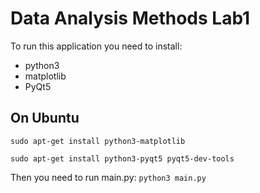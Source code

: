 # Data Analysis Methods Lab1
To run this application you need to install:
* python3
* matplotlib
* PyQt5

## On Ubuntu
`sudo apt-get install python3-matplotlib
`

`sudo apt-get install python3-pyqt5 pyqt5-dev-tools`

Then you need to run main.py:
`python3 main.py`